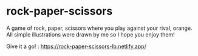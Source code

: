 # rock-paper-scissors

 A game of rock, paper, scissors where you play against your rival, orange. All simple illustrations were drawn by me so I hope you enjoy them!
 
 Give it a go! : https://rock-paper-scissors-lb.netlify.app/
